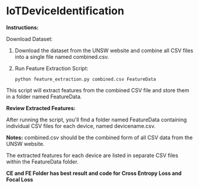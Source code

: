 # IoTDeviceIdentification
**Instructions:** 

Download Dataset:

1. Download the dataset from the UNSW website and combine all CSV files into a single file named combined.csv.

2. Run Feature Extraction Script:
   
       python feature_extraction.py combined.csv FeatureData
      
       


This script will extract features from the combined CSV file and store them in a folder named FeatureData.

**Review Extracted Features:**

After running the script, you'll find a folder named FeatureData containing individual CSV files for each device, named devicename.csv.

**Notes:**
combined.csv should be the combined form of all CSV data from the UNSW website.


The extracted features for each device are listed in separate CSV files within the FeatureData folder.


**CE and FE Folder has best result and code for Cross Entropy Loss and Focal Loss**
